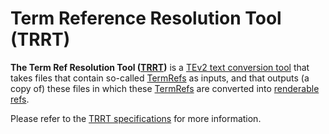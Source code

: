 # Term Reference Resolution Tool (TRRT)

**The Term Ref Resolution Tool ([TRRT](https://tno-terminology-design.github.io/tev2-specifications/docs/specs/tools/trrt))** is a [TEv2 text conversion tool](https://tno-terminology-design.github.io/tev2-specifications/docs/terms/tev2-text-conversion-tool) that takes files that contain so-called [TermRefs](https://tno-terminology-design.github.io/tev2-specifications/docs/terms/term-ref) as inputs, and that outputs (a copy of) these files in which these [TermRefs](https://tno-terminology-design.github.io/tev2-specifications/docs/terms/term-ref) are converted into [renderable refs](https://tno-terminology-design.github.io/tev2-specifications/docs/terms/renderable-ref).

Please refer to the [TRRT specifications](https://tno-terminology-design.github.io/tev2-specifications/docs/specs/tools/trrt) for more information.
